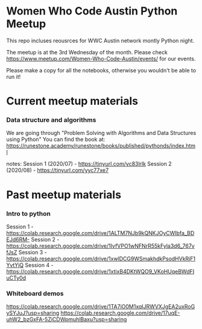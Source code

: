 # Women Who Code Austin Python Meetup

This repo incluses reousrces for WWC Austin network montly Python night. 

The meetup is at the 3rd Wednesday of the month.
Please check https://www.meetup.com/Women-Who-Code-Austin/events/ for our events.

Please make a copy for all the notebooks, otherwise you wouldn't be able to run it!

# Current meetup materials
### Data structure and algorithms
We are going through "Problem Solving with Algorithms and Data Structures using Python" 
You can find the book at: https://runestone.academy/runestone/books/published/pythonds/index.html

notes: 
Session 1 (2020/07) - https://tinyurl.com/yc83lrlk
Session 2 (2020/08) - https://tinyurl.com/yyc77xe7

# Past meetup materials
### Intro to python

Session 1 - https://colab.research.google.com/drive/1ALTM7NJb9kQNKJOyCWIbfa_BDEJd6RM-
Session 2 - https://colab.research.google.com/drive/1IvfVPO1wNFNrR55kFyla3d6_767vfJsZ
Session 3 - https://colab.research.google.com/drive/1xwlDCG9WSmakhdkPsodHVkRjF1YvtYjQ
Session 4 - https://colab.research.google.com/drive/1xtixB4DKtWQO9_VKoHUqeBWdFIuCTy0d


### Whiteboard demos
https://colab.research.google.com/drive/1TA7iO0M1xqIJRWVXJgEA2uxRoGySYJuJ?usp=sharing
https://colab.research.google.com/drive/17uqE-uhW2_bzGxFA-5ZiCDWpmuhlBaxu?usp=sharing



